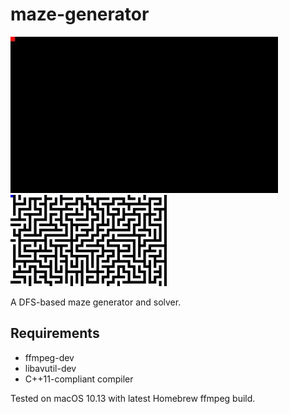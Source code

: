 # maze-generator
![DFS-based maze generation](https://github.com/firebolt55439/maze-generator/blob/master/assets/dfs-maze-generation.gif?raw=true)
![BFS-based maze solver](https://github.com/firebolt55439/maze-generator/blob/master/assets/bfs-solver-max-14mb.gif?raw=true)

A DFS-based maze generator and solver.

## Requirements
* ffmpeg-dev
* libavutil-dev
* C++11-compliant compiler

Tested on macOS 10.13 with latest Homebrew ffmpeg build.

